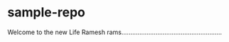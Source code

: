# sample-repo
Welcome to the new Life Ramesh rams........................................................
